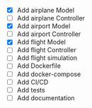 - [X] Add airplane Model
- [ ] Add airplane Controller
- [X] Add airport Model
- [ ] Add airport Controller
- [X] Add flight Model
- [ ] Add flight Controller
- [ ] Add flight simulation
- [ ] Add Dockerfile
- [ ] Add docker-compose
- [ ] Add CI/CD
- [ ] Add tests
- [ ] Add documentation
